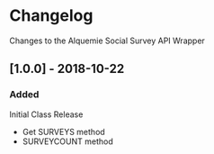 # Changelog

Changes to the Alquemie Social Survey API Wrapper

## [1.0.0] - 2018-10-22
### Added
Initial Class Release
- Get SURVEYS method
- SURVEYCOUNT method


